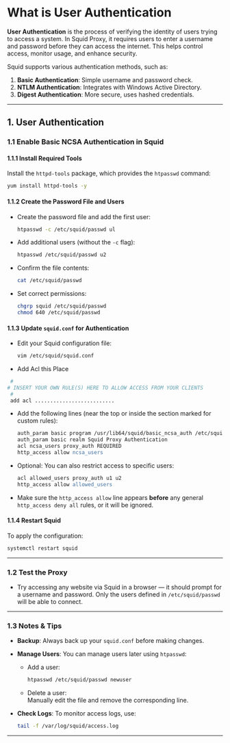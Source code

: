 # What is User Authentication
**User Authentication** is the process of verifying the identity of users trying to access a system. In Squid Proxy, it requires users to enter a username and password before they can access the internet. This helps control access, monitor usage, and enhance security.

Squid supports various authentication methods, such as:
1. **Basic Authentication**: Simple username and password check.
2. **NTLM Authentication**: Integrates with Windows Active Directory.
3. **Digest Authentication**: More secure, uses hashed credentials.

---
## 1. User Authentication

### 1.1 Enable Basic NCSA Authentication in Squid

#### 1.1.1 Install Required Tools

Install the `httpd-tools` package, which provides the `htpasswd` command:

```bash
yum install httpd-tools -y
```

#### 1.1.2 Create the Password File and Users

- Create the password file and add the first user:

  ```bash
  htpasswd -c /etc/squid/passwd ul
  ```

- Add additional users (without the `-c` flag):

  ```bash
  htpasswd /etc/squid/passwd u2
  ```

- Confirm the file contents:

  ```bash
  cat /etc/squid/passwd
  ```

- Set correct permissions:

  ```bash
  chgrp squid /etc/squid/passwd
  chmod 640 /etc/squid/passwd
  ```

#### 1.1.3 Update `squid.conf` for Authentication

- Edit your Squid configuration file:

  ```bash
  vim /etc/squid/squid.conf
  ```
- Add Acl this Place   
 ```bash
  #
 # INSERT YOUR OWN RULE(S) HERE TO ALLOW ACCESS FROM YOUR CLIENTS
  #
  add acl ..........................
  ```

- Add the following lines (near the top or inside the section marked for custom rules):

  ```apache
  auth_param basic program /usr/lib64/squid/basic_ncsa_auth /etc/squid/passwd
  auth_param basic realm Squid Proxy Authentication
  acl ncsa_users proxy_auth REQUIRED
  http_access allow ncsa_users
  ```

- Optional: You can also restrict access to specific users:

  ```apache
  acl allowed_users proxy_auth u1 u2
  http_access allow allowed_users
  ```

- Make sure the `http_access allow` line appears **before** any general `http_access deny all` rules, or it will be ignored.

#### 1.1.4 Restart Squid

To apply the configuration:

```bash
systemctl restart squid
```

---

### 1.2 Test the Proxy

- Try accessing any website via Squid in a browser — it should prompt for a username and password. Only the users defined in `/etc/squid/passwd` will be able to connect.

---

### 1.3 Notes & Tips

- **Backup**: Always back up your `squid.conf` before making changes.
- **Manage Users**: You can manage users later using `htpasswd`:
  - Add a user:  
    ```bash
    htpasswd /etc/squid/passwd newuser
    ```
  - Delete a user:  
    Manually edit the file and remove the corresponding line.
- **Check Logs**: To monitor access logs, use:

  ```bash
  tail -f /var/log/squid/access.log
  ```

---
